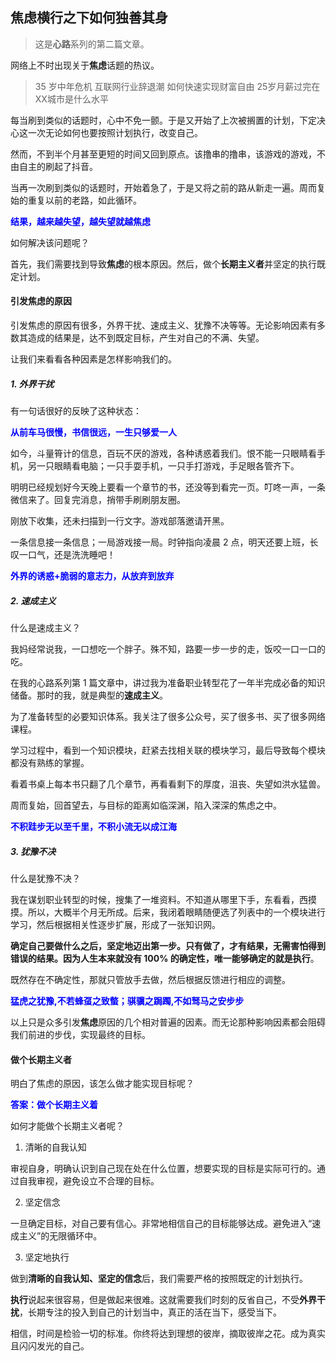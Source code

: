## 焦虑横行之下如何独善其身

>这是**心路**系列的第二篇文章。

网络上不时出现关于**焦虑**话题的热议。
>35 岁中年危机
互联网行业辞退潮
如何快速实现财富自由
25岁月薪过完在XX城市是什么水平
  
每当刷到类似的话题时，心中不免一颤。于是又开始了上次被搁置的计划，下定决心这一次无论如何也要按照计划执行，改变自己。

然而，不到半个月甚至更短的时间又回到原点。该撸串的撸串，该游戏的游戏，不由自主的刷起了抖音。

当再一次刷到类似的话题时，开始着急了，于是又将之前的路从新走一遍。周而复始的重复以前的老路，如此循环。

**<font color=blue>结果，越来越失望，越失望就越焦虑</font>**

如何解决该问题呢？

首先，我们需要找到导致**焦虑**的根本原因。然后，做个**长期主义者**并坚定的执行既定计划。

#### 引发焦虑的原因
引发焦虑的原因有很多，外界干扰、速成主义、犹豫不决等等。无论影响因素有多数其造成的结果是，达不到既定目标，产生对自己的不满、失望。

让我们来看看各种因素是怎样影响我们的。

##### 1. 外界干扰

有一句话很好的反映了这种状态：

**<font color=blue>从前车马很慢，书信很远，一生只够爱一人</font>**

如今，斗量筲计的信息，百玩不厌的游戏，各种诱惑着我们。恨不能一只眼睛看手机，另一只眼睛看电脑；一只手耍手机，一只手打游戏，手足眼各管齐下。

明明已经规划好今天晚上要看一个章节的书，还没等到看完一页。叮咚一声，一条微信来了。回复完消息，捎带手刷刷朋友圈。

刚放下收集，还未扫描到一行文字。游戏部落邀请开黑。

一条信息接一条信息；一局游戏接一局。时钟指向凌晨 2 点，明天还要上班，长叹一口气，还是洗洗睡吧！

**<font color=blue>外界的诱惑+脆弱的意志力，从放弃到放弃</font>**

##### 2. 速成主义

什么是速成主义？

我妈经常说我，一口想吃一个胖子。殊不知，路要一步一步的走，饭咬一口一口的吃。

在我的心路系列第 1 篇文章中，讲过我为准备职业转型花了一年半完成必备的知识储备。那时的我，就是典型的**速成主义**。

为了准备转型的必要知识体系。我关注了很多公众号，买了很多书、买了很多网络课程。

学习过程中，看到一个知识模块，赶紧去找相关联的模块学习，最后导致每个模块都没有熟练的掌握。

看着书桌上每本书只翻了几个章节，再看看剩下的厚度，沮丧、失望如洪水猛兽。

周而复始，回首望去，与目标的距离如临深渊，陷入深深的焦虑之中。

**<font color=blue>不积跬步无以至千里，不积小流无以成江海</font>**

##### 3. 犹豫不决

什么是犹豫不决？

我在谋划职业转型的时候，搜集了一堆资料。不知道从哪里下手，东看看，西摸摸。所以，大概半个月无所成。后来，我闭着眼睛随便选了列表中的一个模块进行学习，然后根据相关性逐步扩展，形成了一张知识网。

**确定自己要做什么之后，坚定地迈出第一步。**只有做了，才有结果，无需害怕得到错误的结果。因为人生本来就没有 100% 的确定性，唯一能够确定的就是**执行**。

既然存在不确定性，那就只管放手去做，然后根据反馈进行相应的调整。

**<font color=blue>猛虎之犹豫,不若蜂虿之致螫；骐骥之跼躅,不如驽马之安步步</font>**

以上只是众多引发**焦虑**原因的几个相对普遍的因素。而无论那种影响因素都会阻碍我们前进的步伐，实现最终的目标。

#### 做个长期主义者
明白了焦虑的原因，该怎么做才能实现目标呢？

**<font color=blue>答案：做个长期主义着</font>**

如何才能做个长期主义者呢？

1. 清晰的自我认知
   
审视自身，明确认识到自己现在处在什么位置，想要实现的目标是实际可行的。通过自我审视，避免设立不合理的目标。

2. 坚定信念
   
一旦确定目标，对自己要有信心。非常地相信自己的目标能够达成。避免进入“速成主义”的无限循环中。

3. 坚定地执行
   
做到**清晰的自我认知、坚定的信念**后，我们需要严格的按照既定的计划执行。

**执行**说起来很容易，但是做起来很难。这就需要我们时刻的反省自己，不受**外界干扰**，长期专注的投入到自己的计划当中，真正的活在当下，感受当下。

相信，时间是检验一切的标准。你终将达到理想的彼岸，摘取彼岸之花。成为真实且闪闪发光的自己。

